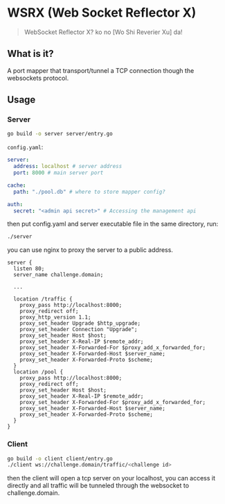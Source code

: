 # WSRX (Web Socket Reflector X)

> WebSocket Reflector X?
> ko no [Wo Shi Reverier Xu] da!

## What is it?

A port mapper that transport/tunnel a TCP connection though the websockets protocol.

## Usage

### Server

```bash
go build -o server server/entry.go
```

`config.yaml`:

```yaml
server:
  address: localhost # server address
  port: 8000 # main server port

cache:
  path: "./pool.db" # where to store mapper config?

auth:
  secret: "<admin api secret>" # Accessing the management api
```

then put config.yaml and server executable file in the same directory, run:

```bash
./server
```

you can use nginx to proxy the server to a public address.

```
server {
  listen 80;
  server_name challenge.domain;
  
  ...
  
  location /traffic {
    proxy_pass http://localhost:8000;
    proxy_redirect off;
    proxy_http_version 1.1;
    proxy_set_header Upgrade $http_upgrade;
    proxy_set_header Connection "Upgrade";
    proxy_set_header Host $host;
    proxy_set_header X-Real-IP $remote_addr;
    proxy_set_header X-Forwarded-For $proxy_add_x_forwarded_for;
    proxy_set_header X-Forwarded-Host $server_name;
    proxy_set_header X-Forwarded-Proto $scheme;
  }
  location /pool {
    proxy_pass http://localhost:8000;
    proxy_redirect off;
    proxy_set_header Host $host;
    proxy_set_header X-Real-IP $remote_addr;
    proxy_set_header X-Forwarded-For $proxy_add_x_forwarded_for;
    proxy_set_header X-Forwarded-Host $server_name;
    proxy_set_header X-Forwarded-Proto $scheme;
  }
}
```

### Client

```bash
go build -o client client/entry.go
./client ws://challenge.domain/traffic/<challenge id>
```

then the client will open a tcp server on your localhost, you can access it directly and all traffic will be tunneled through the websocket to challenge.domain.

